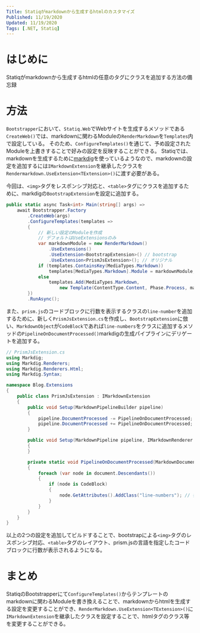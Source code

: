 ```yaml
---
Title: Statiqがmarkdownから生成するhtmlのカスタマイズ
Published: 11/19/2020
Updated: 11/19/2020
Tags: [.NET, Statiq] 
---
```


# はじめに

Statiqがmarkdownから生成するhtmlの任意のタグにクラスを追加する方法の備忘録

# 方法

`Bootstrapper`において、`Statiq.Web`でWebサイトを生成するメソッドである`CreateWeb()`では、markdownに関わるModuleの`RenderMarkdown`を`Templates`内で設定している。
そのため、`ConfigureTemplates()`を通じて、予め設定されたModuleを上書きすることで好みの設定を反映することができる。
Statiqでは、markdownを生成するために[markdig](https://github.com/lunet-io/markdig)を使っているようなので、markdownの設定を追加するには`IMarkdownExtension`を継承したクラスを`Rendermarkdown.UseExtension<TExtension>()`に渡す必要がある。

今回は、`<img>`タグをレスポンシブ対応と、`<table>`タグにクラスを追加するために、markdigの`BootstrapExtension`を設定に追加する。

```csharp
public static async Task<int> Main(string[] args) =>
    await Bootstrapper.Factory
        .CreateWeb(args)
        .ConfigureTemplates(templates =>
        {
            // 新しい設定のModuleを作成
            // デフォルトはUseExtensionsのみ
            var markdownModule = new RenderMarkdown()
                .UseExtensions()
                .UseExtension<BootstrapExtension>() // bootstrap
                .UseExtension<PrismJsExtension>(); // オリジナル
            if (templates.ContainsKey(MediaTypes.Markdown)) 
                templates[MediaTypes.Markdown].Module = markdownModule; // 既にあるならば書き換え
            else 
                templates.Add(MediaTypes.Markdown,
                    new Template(ContentType.Content, Phase.Process, markdownModule)); // 無ければ追加
        })
        .RunAsync();
```

また、`prism.js`のコードブロックに行数を表示するクラスの`line-number`を追加するために、新しく`PrismJsExtension.cs`を作成し、`BootstrapExtension`に倣い、`MarkdownObject`が`CodeBlock`であれば`line-numbers`をクラスに追加するメソッドの`PipelineOnDocumentProcessed()`markdigの生成パイプラインにデリゲートを追加する。

```csharp
// PrismJsExtension.cs
using Markdig;
using Markdig.Renderers;
using Markdig.Renderers.Html;
using Markdig.Syntax;

namespace Blog.Extensions
{
    public class PrismJsExtension : IMarkdownExtension
    {
        public void Setup(MarkdownPipelineBuilder pipeline)
        {
            pipeline.DocumentProcessed -= PipelineOnDocumentProcessed;
            pipeline.DocumentProcessed += PipelineOnDocumentProcessed;
        }

        public void Setup(MarkdownPipeline pipeline, IMarkdownRenderer renderer)
        {
        }

        private static void PipelineOnDocumentProcessed(MarkdownDocument document)
        {
            foreach (var node in document.Descendants())
            {
                if (node is CodeBlock)
                {
                    node.GetAttributes().AddClass("line-numbers"); // 行数表示のクラスを追加
                }
            }
        }
    }
}

```

以上の2つの設定を追加してビルドすることで、bootstrapによる`<img>`タグのレスポンシブ対応、`<table>`タグのレイアウト、prism.jsの言語を指定したコードブロックに行数が表示されるようになる。

# まとめ

StatiqのBootstrapperにて`ConfigureTemplates()`からテンプレートのmarkdownに関わるModuleを書き換えることで、markdownからhtmlを生成する設定を変更することができ、`RenderMarkdown.UseExtension<TExtension>()`に`IMarkdownExtension`を継承したクラスを設定することで、htmlタグのクラス等を変更することができる。
